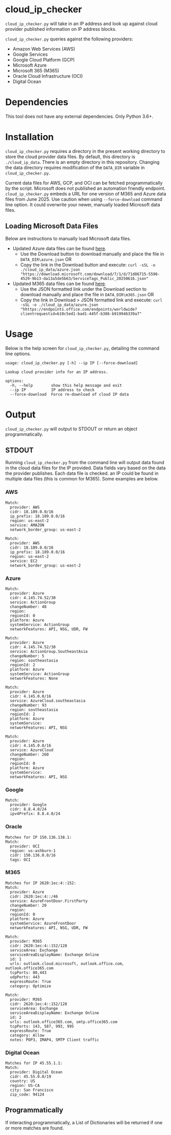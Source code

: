 # cloud_ip_checker

`cloud_ip_checker.py` will take in an IP address and look up against cloud provider published information on IP address blocks. 

`cloud_ip_checker.py` queries against the following providers:

* Amazon Web Services (AWS)
* Google Services
* Google Cloud Platform (GCP)
* Microsoft Azure 
* Microsoft 365 (M365)
* Oracle Cloud Infrastructure (OCI)
* Digital Ocean

# Dependencies

This tool does not have any external dependencies. Only Python 3.6+. 

# Installation

`cloud_ip_checker.py` requires a directory in the present working directory to store the cloud provider data files. By default, this directory is `./cloud_ip_data`. There is an empty directory in this repository. Changing the data directory requires modification of the `DATA_DIR` variable in `cloud_ip_checker.py`. 

Current data files for AWS, GCP, and OCI can be fetched programmatically by the script. Microsoft does not published an automation friendly endpoint. `cloud_ip_checker.py` embeds a URL for one version of M365 and Azure data files from June 2025. Use caution when using `--force-download` command line option. It could overwrite your newer, manually loaded Microsoft data files. 

## Loading Microsoft Data Files

Below are instructions to manually load Microsoft data files. 

* Updated Azure data files can be found [here](https://www.microsoft.com/en-us/download/details.aspx?id=56519). 
	* Use the Download button to download manually and place the file in `DATA_DIR\azure.json` OR
	* Copy the link in the Download button and execute: `curl -sSL -o ./cloud_ip_data/azure.json "https://download.microsoft.com/download/7/1/d/71d86715-5596-4529-9b13-da13a5de5b63/ServiceTags_Public_20250616.json"`
* Updated M365 data files can be found [here](https://learn.microsoft.com/en-us/microsoft-365/enterprise/urls-and-ip-address-ranges?view=o365-worldwide). 
	* Use the JSON formatted link under the Download section to download manually and place the file in `DATA_DIR\m365.json` OR
	* Copy the link in Download > JSON formatted link and execute: `curl -sSL -o ./cloud_ip_data/azure.json "hhttps://endpoints.office.com/endpoints/worldwide?clientrequestid=b10c5ed1-bad1-445f-b386-b919946339a7"`

# Usage

Below is the help screen for `cloud_ip_checker.py`, detailing the command line options. 

```
usage: cloud_ip_checker.py [-h] --ip IP [--force-download]

Lookup cloud provider info for an IP address.

options:
  -h, --help        show this help message and exit
  --ip IP           IP address to check
  --force-download  Force re-download of cloud IP data
```

# Output

`cloud_ip_checker.py` will output to STDOUT or return an object programmatically. 

## STDOUT

Running `cloud_ip_checker.py` from the command line will output data found in the cloud data files for the IP provided. Data fields vary based on the data the provider publishes. Each data file is checked. an IP could be found in multiple data files (this is common for M365). Some examples are below. 

### AWS

```
Match:
  provider: AWS
  cidr: 18.189.0.0/16
  ip_prefix: 18.189.0.0/16
  region: us-east-2
  service: AMAZON
  network_border_group: us-east-2

Match:
  provider: AWS
  cidr: 18.189.0.0/16
  ip_prefix: 18.189.0.0/16
  region: us-east-2
  service: EC2
  network_border_group: us-east-2
```

### Azure

```
Match:
  provider: Azure
  cidr: 4.145.74.52/30
  service: ActionGroup
  changeNumber: 48
  region:
  regionId: 0
  platform: Azure
  systemService: ActionGroup
  networkFeatures: API, NSG, UDR, FW

Match:
  provider: Azure
  cidr: 4.145.74.52/30
  service: ActionGroup.SoutheastAsia
  changeNumber: 5
  region: southeastasia
  regionId: 2
  platform: Azure
  systemService: ActionGroup
  networkFeatures: None

Match:
  provider: Azure
  cidr: 4.145.0.0/16
  service: AzureCloud.southeastasia
  changeNumber: 93
  region: southeastasia
  regionId: 2
  platform: Azure
  systemService:
  networkFeatures: API, NSG

Match:
  provider: Azure
  cidr: 4.145.0.0/16
  service: AzureCloud
  changeNumber: 260
  region:
  regionId: 0
  platform: Azure
  systemService:
  networkFeatures: API, NSG
```

### Google

```
Match:
  provider: Google
  cidr: 8.8.4.0/24
  ipv4Prefix: 8.8.4.0/24
```

### Oracle

```
Matches for IP 150.136.138.1:
Match:
  provider: OCI
  region: us-ashburn-1
  cidr: 150.136.0.0/16
  tags: OCI
```

### M365

```
Matches for IP 2620:1ec:4::152:
Match:
  provider: Azure
  cidr: 2620:1ec:4::/46
  service: AzureFrontDoor.FirstParty
  changeNumber: 20
  region:
  regionId: 0
  platform: Azure
  systemService: AzureFrontDoor
  networkFeatures: API, NSG, UDR, FW

Match:
  provider: M365
  cidr: 2620:1ec:4::152/128
  serviceArea: Exchange
  serviceAreaDisplayName: Exchange Online
  id: 1
  urls: outlook.cloud.microsoft, outlook.office.com, outlook.office365.com
  tcpPorts: 80,443
  udpPorts: 443
  expressRoute: True
  category: Optimize

Match:
  provider: M365
  cidr: 2620:1ec:4::152/128
  serviceArea: Exchange
  serviceAreaDisplayName: Exchange Online
  id: 2
  urls: outlook.office365.com, smtp.office365.com
  tcpPorts: 143, 587, 993, 995
  expressRoute: True
  category: Allow
  notes: POP3, IMAP4, SMTP Client traffic
```

### Digital Ocean

```
Matches for IP 45.55.1.1:
Match:
  provider: Digital Ocean
  cidr: 45.55.0.0/19
  country: US
  region: US-CA
  city: San Francisco
  zip_code: 94124
```

## Programmatically

If interacting programmatically, a List of Dictionaries will be returned if one or more matches are found.
